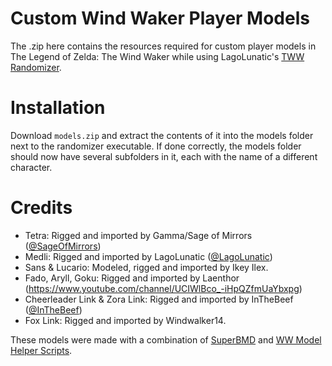 # Custom Wind Waker Player Models
The .zip here contains the resources required for custom player models in The Legend of Zelda: The Wind Waker while using LagoLunatic's [TWW Randomizer](https://github.com/LagoLunatic/wwrando).

# Installation
Download ```models.zip``` and extract the contents of it into the models folder next to the randomizer executable. If done correctly, the models folder should now have several subfolders in it, each with the name of a different character.

# Credits
* Tetra: Rigged and imported by Gamma/Sage of Mirrors ([@SageOfMirrors](https://twitter.com/SageOfMirrors))
* Medli: Rigged and imported by LagoLunatic ([@LagoLunatic](https://twitter.com/LagoLunatic))
* Sans & Lucario: Modeled, rigged and imported by Ikey Ilex.
* Fado, Aryll, Goku: Rigged and imported by Laenthor (https://www.youtube.com/channel/UCIWlBco_-iHpQZfmUaYbxpg)
* Cheerleader Link & Zora Link: Rigged and imported by InTheBeef ([@InTheBeef](https://twitter.com/InTheBeef))
* Fox Link: Rigged and imported by Windwalker14.

These models were made with a combination of [SuperBMD](https://github.com/Sage-of-Mirrors/SuperBMD) and [WW Model Helper Scripts](https://github.com/LagoLunatic/ww_model_helpers/blob/master/README.md).
